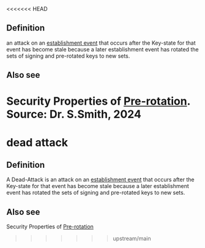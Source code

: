 <<<<<<< HEAD
## Definition
an attack on an [establishment event](establishment-event) that occurs after the Key-state for that event has become stale because a later establishment event has rotated the sets of signing and pre-rotated keys to new sets. 

## Also see 
Security Properties of [Pre-rotation](Pre-rotation).  
Source: Dr. S.Smith, 2024
=======
# dead attack
## Definition
A Dead-Attack is an attack on an [establishment event](establishment-event) that occurs after the Key-state for that event has become stale because a later establishment event has rotated the sets of signing and pre-rotated keys to new sets. 

## Also see 
Security Properties of [Pre-rotation](Pre-rotation)
>>>>>>> upstream/main
